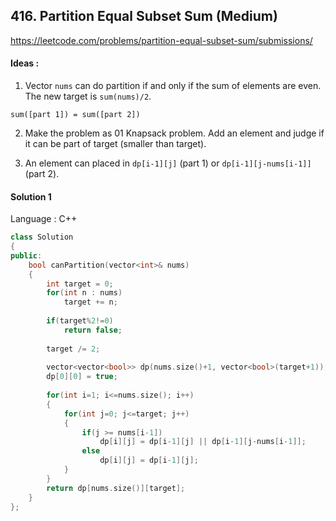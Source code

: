 ## **416. Partition Equal Subset Sum (Medium)** 

https://leetcode.com/problems/partition-equal-subset-sum/submissions/



#### Ideas : 

1. Vector `nums` can do partition if and only if the sum of elements are even. The new target is `sum(nums)/2`. 

```
sum([part 1]) = sum([part 2])
```

2. Make the problem as 01 Knapsack problem. Add an element and judge if it can be part of target (smaller than target).

3. An element can placed in `dp[i-1][j]` (part 1) or `dp[i-1][j-nums[i-1]]` (part 2).



#### Solution 1

Language : C++

```C++
class Solution 
{
public:
    bool canPartition(vector<int>& nums) 
    {       
        int target = 0;
        for(int n : nums)
            target += n;
    
        if(target%2!=0) 
            return false;
        
        target /= 2;
        
        vector<vector<bool>> dp(nums.size()+1, vector<bool>(target+1));
        dp[0][0] = true;
        
        for(int i=1; i<=nums.size(); i++)
        {
            for(int j=0; j<=target; j++)
            {
                if(j >= nums[i-1])
                    dp[i][j] = dp[i-1][j] || dp[i-1][j-nums[i-1]];
                else 
                    dp[i][j] = dp[i-1][j];
            }
        }
        return dp[nums.size()][target];
    }
};
```

